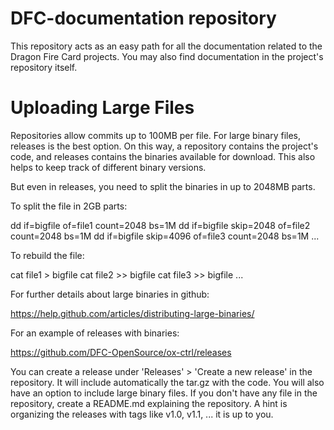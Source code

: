 # DFC-documentation repository

This repository acts as an easy path for all the documentation related to the Dragon Fire Card projects. You may also find documentation in the project's repository itself.

# Uploading Large Files

Repositories allow commits up to 100MB per file. For large binary files, releases is the best option. On this way, a repository contains the project's code, and releases contains the binaries available for download. This also helps to keep track of different binary versions.

But even in releases, you need to split the binaries in up to 2048MB parts.

To split the file in 2GB parts:

dd if=bigfile of=file1 count=2048 bs=1M
dd if=bigfile skip=2048 of=file2 count=2048 bs=1M
dd if=bigfile skip=4096 of=file3 count=2048 bs=1M
...

To rebuild the file:

cat file1 > bigfile
cat file2 >> bigfile
cat file3 >> bigfile
...

For further details about large binaries in github:

https://help.github.com/articles/distributing-large-binaries/

For an example of releases with binaries:

https://github.com/DFC-OpenSource/ox-ctrl/releases

You can create a release under 'Releases' > 'Create a new release' in the repository. It will include automatically the tar.gz with the code. You will also have an option to include large binary files. If you don't have any file in the repository, create a README.md explaining the repository. A hint is organizing the releases with tags like v1.0, v1.1, ... it is up to you.
